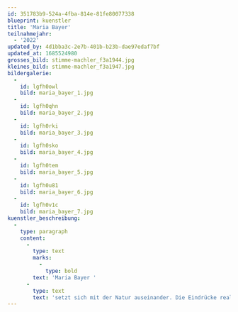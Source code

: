 ```yaml
---
id: 351783b9-524a-4fba-814e-81fe80077338
blueprint: kuenstler
title: 'Maria Bayer'
teilnahmejahr:
  - '2022'
updated_by: 4d1bba3c-2e7b-401b-b23b-dae97edaf7bf
updated_at: 1685524980
grosses_bild: stimme-machler_f3a1944.jpg
kleines_bild: stimme-machler_f3a1947.jpg
bildergalerie:
  -
    id: lgfh0owl
    bild: maria_bayer_1.jpg
  -
    id: lgfh0qhn
    bild: maria_bayer_2.jpg
  -
    id: lgfh0rki
    bild: maria_bayer_3.jpg
  -
    id: lgfh0sko
    bild: maria_bayer_4.jpg
  -
    id: lgfh0tem
    bild: maria_bayer_5.jpg
  -
    id: lgfh0u81
    bild: maria_bayer_6.jpg
  -
    id: lgfh0v1c
    bild: maria_bayer_7.jpg
kuenstler_beschreibung:
  -
    type: paragraph
    content:
      -
        type: text
        marks:
          -
            type: bold
        text: 'Maria Bayer '
      -
        type: text
        text: 'setzt sich mit der Natur auseinander. Die Eindrücke realer Orte übersetzt sie mit gestischem Duktus in farbreiche Flächen, die abstrahierte Landschaften entstehen lassen.'
---
```

